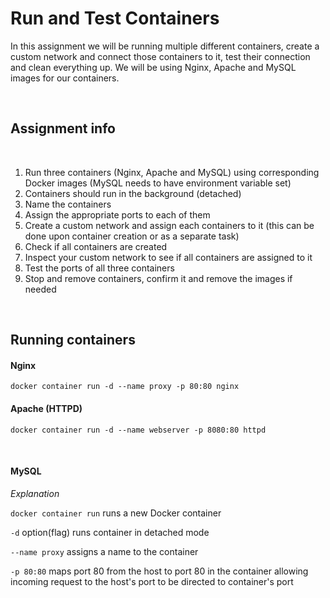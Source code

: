 # Run and Test Containers

In this assignment we will be running multiple different containers, create a custom network and connect those containers to it, test their connection and clean everything up. We will be using Nginx, Apache and MySQL images for our containers.

<br>

## Assignment info
<br>

1. Run three containers (Nginx, Apache and MySQL) using corresponding Docker images (MySQL needs to have environment variable set)
2. Containers should run in the background (detached)
3. Name the containers
4. Assign the appropriate ports to each of them
5. Create a custom network and assign each containers to it (this can be done upon container creation or as a separate task)
6. Check if all containers are created
7. Inspect your custom network to see if all containers are assigned to it
8. Test the ports of all three containers
9. Stop and remove containers, confirm it and remove the images if needed

<br>

## Running containers

#### **Nginx**
```
docker container run -d --name proxy -p 80:80 nginx
```

#### **Apache (HTTPD)**
```
docker container run -d --name webserver -p 8080:80 httpd
```
<br>

#### **MySQL**







*Explanation*
<br>

`docker container run` runs a new Docker container
<br>

`-d` option(flag) runs container in detached mode 
<br>

`--name proxy` assigns a name to the container
<br>

`-p 80:80` maps port 80 from the host to port 80 in the container allowing incoming request to the host's port to be directed to container's port